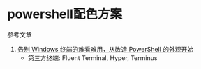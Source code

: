 # powershell配色方案

参考文章 

1. [告别 Windows 终端的难看难用，从改造 PowerShell 的外观开始](https://sspai.com/post/52868)
    - 第三方终端: Fluent Terminal, Hyper, Terminus